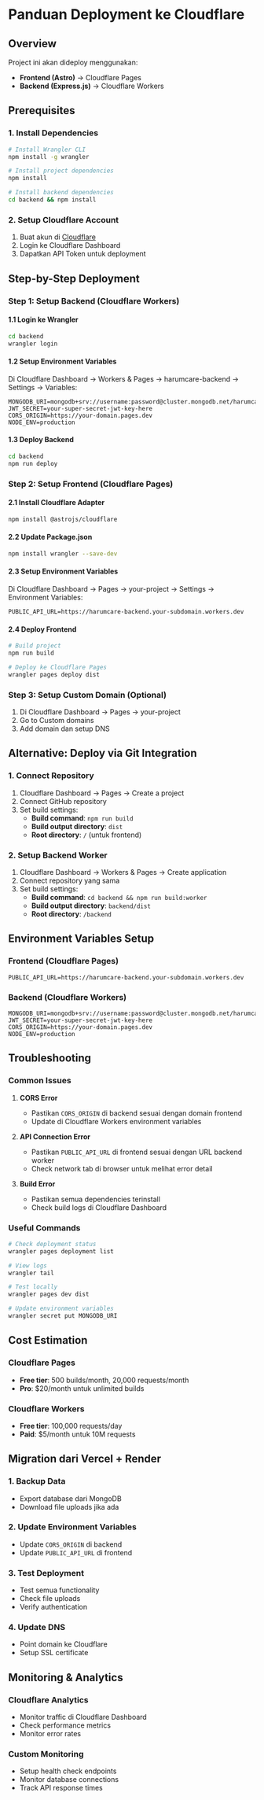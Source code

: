 # Panduan Deployment ke Cloudflare

## Overview
Project ini akan dideploy menggunakan:
- **Frontend (Astro)** → Cloudflare Pages
- **Backend (Express.js)** → Cloudflare Workers

## Prerequisites

### 1. Install Dependencies
```bash
# Install Wrangler CLI
npm install -g wrangler

# Install project dependencies
npm install

# Install backend dependencies
cd backend && npm install
```

### 2. Setup Cloudflare Account
1. Buat akun di [Cloudflare](https://cloudflare.com)
2. Login ke Cloudflare Dashboard
3. Dapatkan API Token untuk deployment

## Step-by-Step Deployment

### Step 1: Setup Backend (Cloudflare Workers)

#### 1.1 Login ke Wrangler
```bash
cd backend
wrangler login
```

#### 1.2 Setup Environment Variables
Di Cloudflare Dashboard → Workers & Pages → harumcare-backend → Settings → Variables:

```
MONGODB_URI=mongodb+srv://username:password@cluster.mongodb.net/harumcare
JWT_SECRET=your-super-secret-jwt-key-here
CORS_ORIGIN=https://your-domain.pages.dev
NODE_ENV=production
```

#### 1.3 Deploy Backend
```bash
cd backend
npm run deploy
```

### Step 2: Setup Frontend (Cloudflare Pages)

#### 2.1 Install Cloudflare Adapter
```bash
npm install @astrojs/cloudflare
```

#### 2.2 Update Package.json
```bash
npm install wrangler --save-dev
```

#### 2.3 Setup Environment Variables
Di Cloudflare Dashboard → Pages → your-project → Settings → Environment Variables:

```
PUBLIC_API_URL=https://harumcare-backend.your-subdomain.workers.dev
```

#### 2.4 Deploy Frontend
```bash
# Build project
npm run build

# Deploy ke Cloudflare Pages
wrangler pages deploy dist
```

### Step 3: Setup Custom Domain (Optional)

1. Di Cloudflare Dashboard → Pages → your-project
2. Go to Custom domains
3. Add domain dan setup DNS

## Alternative: Deploy via Git Integration

### 1. Connect Repository
1. Cloudflare Dashboard → Pages → Create a project
2. Connect GitHub repository
3. Set build settings:
   - **Build command**: `npm run build`
   - **Build output directory**: `dist`
   - **Root directory**: `/` (untuk frontend)

### 2. Setup Backend Worker
1. Cloudflare Dashboard → Workers & Pages → Create application
2. Connect repository yang sama
3. Set build settings:
   - **Build command**: `cd backend && npm run build:worker`
   - **Build output directory**: `backend/dist`
   - **Root directory**: `/backend`

## Environment Variables Setup

### Frontend (Cloudflare Pages)
```
PUBLIC_API_URL=https://harumcare-backend.your-subdomain.workers.dev
```

### Backend (Cloudflare Workers)
```
MONGODB_URI=mongodb+srv://username:password@cluster.mongodb.net/harumcare
JWT_SECRET=your-super-secret-jwt-key-here
CORS_ORIGIN=https://your-domain.pages.dev
NODE_ENV=production
```

## Troubleshooting

### Common Issues

1. **CORS Error**
   - Pastikan `CORS_ORIGIN` di backend sesuai dengan domain frontend
   - Update di Cloudflare Workers environment variables

2. **API Connection Error**
   - Pastikan `PUBLIC_API_URL` di frontend sesuai dengan URL backend worker
   - Check network tab di browser untuk melihat error detail

3. **Build Error**
   - Pastikan semua dependencies terinstall
   - Check build logs di Cloudflare Dashboard

### Useful Commands

```bash
# Check deployment status
wrangler pages deployment list

# View logs
wrangler tail

# Test locally
wrangler pages dev dist

# Update environment variables
wrangler secret put MONGODB_URI
```

## Cost Estimation

### Cloudflare Pages
- **Free tier**: 500 builds/month, 20,000 requests/month
- **Pro**: $20/month untuk unlimited builds

### Cloudflare Workers
- **Free tier**: 100,000 requests/day
- **Paid**: $5/month untuk 10M requests

## Migration dari Vercel + Render

### 1. Backup Data
- Export database dari MongoDB
- Download file uploads jika ada

### 2. Update Environment Variables
- Update `CORS_ORIGIN` di backend
- Update `PUBLIC_API_URL` di frontend

### 3. Test Deployment
- Test semua functionality
- Check file uploads
- Verify authentication

### 4. Update DNS
- Point domain ke Cloudflare
- Setup SSL certificate

## Monitoring & Analytics

### Cloudflare Analytics
- Monitor traffic di Cloudflare Dashboard
- Check performance metrics
- Monitor error rates

### Custom Monitoring
- Setup health check endpoints
- Monitor database connections
- Track API response times
